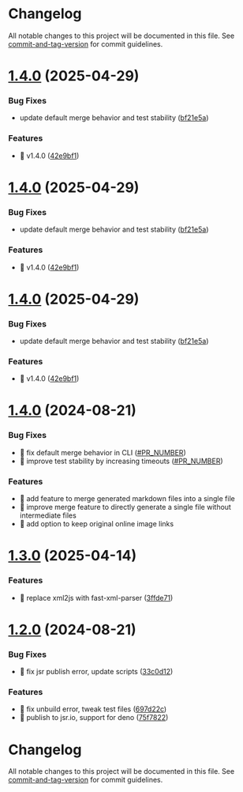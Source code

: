 # Changelog

All notable changes to this project will be documented in this file. See [commit-and-tag-version](https://github.com/absolute-version/commit-and-tag-version) for commit guidelines.

# [1.4.0](https://github.com/uxiew/epub2MD/compare/v1.3.0...v1.4.0) (2025-04-29)


### Bug Fixes

* update default merge behavior and test stability ([bf21e5a](https://github.com/uxiew/epub2MD/commit/bf21e5a4ec56ccca80032b5ec5c539475ece943f))


### Features

* 🎸 v1.4.0 ([42e9bf1](https://github.com/uxiew/epub2MD/commit/42e9bf1a66510432d4389431f81a60406241cca4))



# [1.4.0](https://github.com/uxiew/epub2MD/compare/v1.3.0...v1.4.0) (2025-04-29)


### Bug Fixes

* update default merge behavior and test stability ([bf21e5a](https://github.com/uxiew/epub2MD/commit/bf21e5a4ec56ccca80032b5ec5c539475ece943f))


### Features

* 🎸 v1.4.0 ([42e9bf1](https://github.com/uxiew/epub2MD/commit/42e9bf1a66510432d4389431f81a60406241cca4))



# [1.4.0](https://github.com/uxiew/epub2MD/compare/v1.3.0...v1.4.0) (2025-04-29)


### Bug Fixes

* update default merge behavior and test stability ([bf21e5a](https://github.com/uxiew/epub2MD/commit/bf21e5a4ec56ccca80032b5ec5c539475ece943f))


### Features

* 🎸 v1.4.0 ([42e9bf1](https://github.com/uxiew/epub2MD/commit/42e9bf1a66510432d4389431f81a60406241cca4))



# [1.4.0](https://github.com/uxiew/epub2MD/compare/v1.3.0...v1.4.0) (2024-08-21)

### Bug Fixes

* 🐛 fix default merge behavior in CLI ([#PR_NUMBER](https://github.com/uxiew/epub2MD/pull/PR_NUMBER))
* 🐛 improve test stability by increasing timeouts ([#PR_NUMBER](https://github.com/uxiew/epub2MD/pull/PR_NUMBER))

### Features

* 🎸 add feature to merge generated markdown files into a single file
* 🎸 improve merge feature to directly generate a single file without intermediate files
* 🎸 add option to keep original online image links

# [1.3.0](https://github.com/uxiew/epub2MD/compare/v1.2.1...v1.3.0) (2025-04-14)


### Features

* 🎸 replace xml2js with fast-xml-parser ([3ffde71](https://github.com/uxiew/epub2MD/commit/3ffde71f5cc6168051062bb70bc114a4a28b9902))



# [1.2.0](https://github.com/uxiew/epub2MD/compare/v1.1.5...v1.2.0) (2024-08-21)


### Bug Fixes

* 🐛 fix jsr publish error, update scripts ([33c0d12](https://github.com/uxiew/epub2MD/commit/33c0d1259ca8edbbddd4aa76c99f773658bc2225))


### Features

* 🎸 fix unbuild error, tweak test files ([697d22c](https://github.com/uxiew/epub2MD/commit/697d22c98c2e64ec4f4750a6523fedbd9c45e198))
* 🎸 publish to jsr.io, support for deno ([75f7822](https://github.com/uxiew/epub2MD/commit/75f7822c1be649ecc4f42afe89c9e4ce3713f4ec))



# Changelog

All notable changes to this project will be documented in this file. See [commit-and-tag-version](https://github.com/absolute-version/commit-and-tag-version) for commit guidelines.
